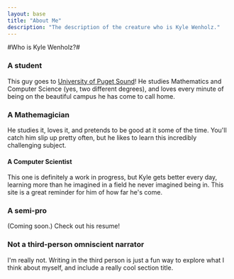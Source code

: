 ```yaml
---
layout: base
title: "About Me"
description: "The description of the creature who is Kyle Wenholz."
---
```


#Who is Kyle Wenholz?#

### A student ###
This guy goes to [University of Puget Sound](http://pugetsound.edu)!  He studies 
Mathematics and Computer Science (yes, two different degrees), and loves every
minute of being on the beautiful campus he has come to call home.

### A Mathemagician ###
He studies it, loves it, and pretends to be good at it some of the time.  You'll
catch him slip up pretty often, but he likes to learn this incredibly challenging
subject.

#### A Computer Scientist ##
This one is definitely a work in progress, but Kyle gets better every day, 
learning more than he imagined in a field he never imagined being in.  This 
site is a great reminder for him of how far he's come.

### A semi-pro ###
(Coming soon.)
Check out his resume!

### Not a third-person omniscient narrator ###
I'm really not.  Writing in the third person is just a fun way to explore what 
I think about myself, and include a really cool section title.
